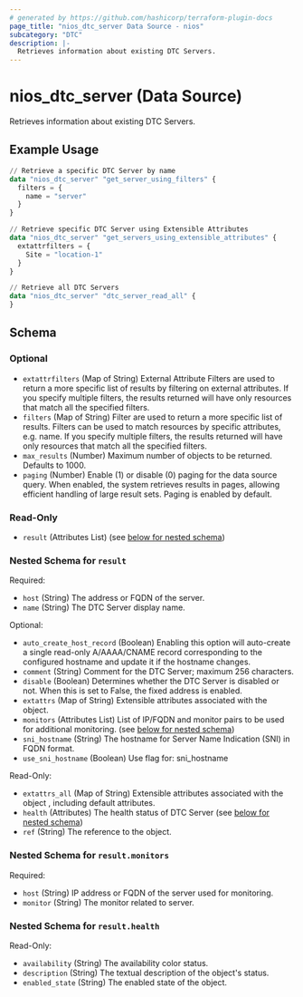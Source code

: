 ```yaml
---
# generated by https://github.com/hashicorp/terraform-plugin-docs
page_title: "nios_dtc_server Data Source - nios"
subcategory: "DTC"
description: |-
  Retrieves information about existing DTC Servers.
---
```


# nios_dtc_server (Data Source)

Retrieves information about existing DTC Servers.

## Example Usage

```terraform
// Retrieve a specific DTC Server by name
data "nios_dtc_server" "get_server_using_filters" {
  filters = {
    name = "server"
  }
}

// Retrieve specific DTC Server using Extensible Attributes
data "nios_dtc_server" "get_servers_using_extensible_attributes" {
  extattrfilters = {
    Site = "location-1"
  }
}

// Retrieve all DTC Servers
data "nios_dtc_server" "dtc_server_read_all" {
}
```

<!-- schema generated by tfplugindocs -->
## Schema

### Optional

- `extattrfilters` (Map of String) External Attribute Filters are used to return a more specific list of results by filtering on external attributes. If you specify multiple filters, the results returned will have only resources that match all the specified filters.
- `filters` (Map of String) Filter are used to return a more specific list of results. Filters can be used to match resources by specific attributes, e.g. name. If you specify multiple filters, the results returned will have only resources that match all the specified filters.
- `max_results` (Number) Maximum number of objects to be returned. Defaults to 1000.
- `paging` (Number) Enable (1) or disable (0) paging for the data source query. When enabled, the system retrieves results in pages, allowing efficient handling of large result sets. Paging is enabled by default.

### Read-Only

- `result` (Attributes List) (see [below for nested schema](#nestedatt--result))

<a id="nestedatt--result"></a>
### Nested Schema for `result`

Required:

- `host` (String) The address or FQDN of the server.
- `name` (String) The DTC Server display name.

Optional:

- `auto_create_host_record` (Boolean) Enabling this option will auto-create a single read-only A/AAAA/CNAME record corresponding to the configured hostname and update it if the hostname changes.
- `comment` (String) Comment for the DTC Server; maximum 256 characters.
- `disable` (Boolean) Determines whether the DTC Server is disabled or not. When this is set to False, the fixed address is enabled.
- `extattrs` (Map of String) Extensible attributes associated with the object.
- `monitors` (Attributes List) List of IP/FQDN and monitor pairs to be used for additional monitoring. (see [below for nested schema](#nestedatt--result--monitors))
- `sni_hostname` (String) The hostname for Server Name Indication (SNI) in FQDN format.
- `use_sni_hostname` (Boolean) Use flag for: sni_hostname

Read-Only:

- `extattrs_all` (Map of String) Extensible attributes associated with the object , including default attributes.
- `health` (Attributes) The health status of DTC Server (see [below for nested schema](#nestedatt--result--health))
- `ref` (String) The reference to the object.

<a id="nestedatt--result--monitors"></a>
### Nested Schema for `result.monitors`

Required:

- `host` (String) IP address or FQDN of the server used for monitoring.
- `monitor` (String) The monitor related to server.


<a id="nestedatt--result--health"></a>
### Nested Schema for `result.health`

Read-Only:

- `availability` (String) The availability color status.
- `description` (String) The textual description of the object's status.
- `enabled_state` (String) The enabled state of the object.
